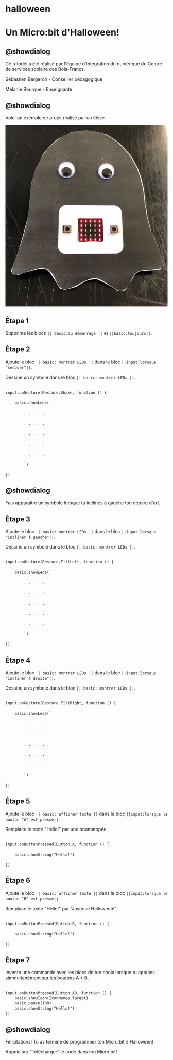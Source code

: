 # halloween
# Un Micro:bit d'Halloween! 

## @showdialog 

Ce tutoriel a été réalisé par l'équipe d'intégration du numérique du Centre de services scolaire des Bois-Francs. 

Sébastien Bergeron - Conseiller pédagogique 

Mélanie Bourque - Enseignante 

## @showdialog 

Voici un exemple de projet réalisé par un élève. 
 
![CSSBF](https://github.com/sbergeroncp/tuto/blob/master/costume_halloween_microbit.png?raw=true) 

## Étape 1 

Supprime les blocs ``|| basic:au démarrage ||`` et ``||basic:toujours||``. 


## Étape 2 

 
Ajoute le bloc ``|| basic: montrer LEDs ||`` dans le bloc ``||input:lorsque "secouer"||``. 

 
Dessine un symbole dans le bloc ``|| basic: montrer LEDs ||``. 

 

```blocks 

input.onGesture(Gesture.Shake, function () { 

    basic.showLeds(` 

        . . . . . 

        . . . . . 

        . . . . . 

        . . . . . 

        . . . . . 

        `) 

}) 

``` 

## @showdialog 

Fais apparaître un symbole lorsque tu inclines à gauche ton oeuvre d'art.  

 

## Étape 3 

 

Ajoute le bloc ``|| basic: montrer LEDs ||`` dans le bloc ``||input:lorsque "incliner à gauche"||``. 

 

Dessine un symbole dans le bloc ``|| basic: montrer LEDs ||``. 

 

```blocks 

input.onGesture(Gesture.TiltLeft, function () { 

    basic.showLeds(` 

        . . . . . 

        . . . . . 

        . . . . . 

        . . . . . 

        . . . . . 

        `) 

}) 

``` 

## Étape 4 
 
Ajoute le bloc ``|| basic: montrer LEDs ||`` dans le bloc ``||input:lorsque "incliner à droite"||``. 

 

Dessine un symbole dans le bloc ``|| basic: montrer LEDs ||``. 

 

```blocks 

input.onGesture(Gesture.TiltRight, function () { 

    basic.showLeds(` 

        . . . . . 

        . . . . . 

        . . . . . 

        . . . . . 

        . . . . . 

        `) 

}) 

``` 

 

## Étape 5 


Ajoute le bloc ``|| basic: afficher texte ||`` dans le bloc ``||input:lorsque le bouton "A" est pressé||``. 

 

Remplace le texte "Hello!" par une onomatopée. 

 

```blocks 

input.onButtonPressed(Button.A, function () { 

    basic.showString("Hello!") 

}) 

``` 

 

## Étape 6 

Ajoute le bloc ``|| basic: afficher texte ||`` dans le bloc ``||input:lorsque le bouton "B" est pressé||``. 

 

Remplace le texte "Hello!" par "Joyeuse Halloween!". 

 

```blocks 

input.onButtonPressed(Button.B, function () { 

    basic.showString("Hello!") 

}) 

``` 

## Étape 7 

Invente une commande avec les blocs de ton choix lorsque tu appuies simmultanément sur les boutons A + B. 

```blocks 

input.onButtonPressed(Button.AB, function () {
    basic.showIcon(IconNames.Target)
    basic.pause(100)
    basic.showString("Hello!")
}) 

``` 

 

## @showdialog 

Félicitations! Tu as terminé de programmer ton Micro:bit d'Halloween! 

Appuie sur "Télécharger" le code dans ton Micro:bit! 

 